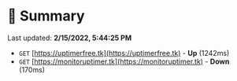 # 📖 Summary
Last updated: **2/15/2022, 5:44:25 PM**

- `GET` [https://uptimerfree.tk](https://uptimerfree.tk) - **Up** (1242ms)
- `GET` [https://monitoruptimer.tk](https://monitoruptimer.tk) - **Down** (170ms)
